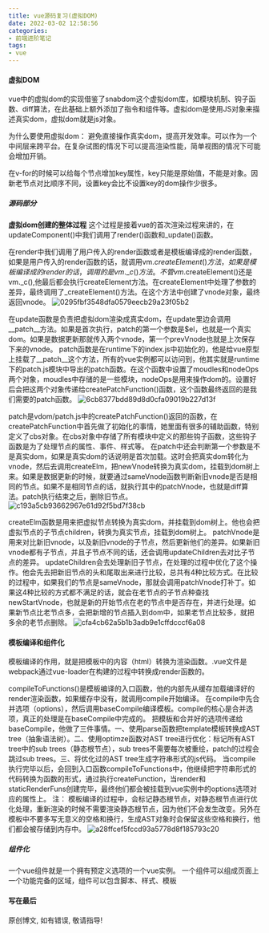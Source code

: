 ```yaml
---
title: vue源码复习(虚拟DOM)
date: 2022-03-02 12:58:56
categories: 
- 前端进阶笔记
tags: 
- vue
---
```



#### 虚拟DOM
vue中的虚拟dom的实现借鉴了snabdom这个虚拟dom库，如模块机制、钩子函数、diff算法，在此基础上额外添加了指令和组件等。虚拟dom是使用JS对象来描述真实dom，虚拟dom就是js对象。

为什么要使用虚拟dom：
避免直接操作真实dom，提高开发效率。可以作为一个中间层来跨平台。在复杂试图的情况下可以提高渲染性能，简单视图的情况下可能会增加开销。

在v-for的时候可以给每个节点增加key属性，key只能是原始值，不能是对象。因新老节点对比顺序不同，设置key会比不设置key的dom操作少很多。


##### 源码部分
**虚拟dom创建的整体过程**
这个过程是接着vue的首次渲染过程来讲的，在updateComponent()中我们调用了render()函数和_update()函数。

在render中我们调用了用户传入的render函数或者是模板编译成的render函数，如果是用户传入的render函数的话，就调用vm.$createElement()方法，如果是模板编译成的render的话，调用的是vm.\_c()方法。不管vm.$createElement()还是vm.\_c(),他最后都会执行createElement方法。在createElement中处理了参数的差异，最终调用了_createElement()方法。在这个方法中创建了vnode对象，最终返回vnode。
![0295fbf3548dfa0579eecb29a23f05b2](D36D403B-B738-4A3A-A620-8EA128A49D54.png)

在update函数是负责把虚拟dom渲染成真实dom，在update里边会调用__patch__方法。如果是首次执行，patch的第一个参数是$el，也就是一个真实dom。如果是数据更新那就传入两个vnode，第一个prevVnode也就是上次保存下来的vnode。
patch函数是在runtime下的index.js中初始化的，他是给vue原型上挂载了__patch__这个方法，所有的vue实例都可以访问到，他其实就是runtime下的patch.js模块中导出的patch函数。在这个函数中设置了moudles和nodeOps两个对象，moudles中存储的是一些模块，nodeOps是用来操作dom的。设置好后会把这两个对象传递给createPatchFunction()函数，这个函数最终返回的是我们需要的patch函数。
![6cb8377bdd89d8d0cfa09019b227d13f](D3317FFA-E67E-47BD-B87B-FB3A7070CF97.png)

patch是vdom/patch.js中的createPatchFunction()返回的函数，在createPatchFunction中首先做了初始化的事情，她里面有很多的辅助函数，特别定义了cbs对象。在cbs对象中存储了所有模块中定义的那些钩子函数，这些钩子函数是为了处理节点的属性、事件、样式等。
在patch中还会判断第一个参数是不是真实dom，如果是真实dom的话说明是首次加载。这时会把真实dom转化为vnode，然后去调用createElm，把newVnode转换为真实dom，挂载到dom树上来。如果是数据更新的时候，就要通过sameVnode函数判断新旧vnode是否是相同的节点。如果不是相同节点的话，就执行其中的patchVnode，也就是diff算法。patch执行结束之后，删除旧节点。
![c193a5cb93662967e61d92f5bd7f38cb](96EE883B-C1B1-431A-8A07-163D7BC713E4.png)

createElm函数是用来把虚拟节点转换为真实dom，并挂载到dom树上。他也会把虚拟节点的子节点children，转换为真实节点，挂载到dom树上。
patchVnode是用来对比新旧vnode，以及新旧vnode的子节点，然后更新他们的差异。如果新旧vnode都有子节点，并且子节点不同的话，还会调用updateChildren去对比子节点的差异。
updateChildren会去处理新旧子节点，在处理的过程中优化了这个操作。他会先去把新旧节点的头和尾取出来进行比较，总共有4种比较方式。在比较的过程中，如果我们的节点是sameVnode，那就会调用patchVnode打补丁。如果这4种比较的方式都不满足的话，就会在老节点的子节点种查找newStartVnode，也就是新的开始节点在老的节点中是否存在，并进行处理。如果新节点比老节点多，会把新增的节点插入到dom中，如果老节点比较多，就把多余的老节点删除。
![cfa4cb62a5b1b3adb9e1cffdcccf6a08](5DA71656-C1C3-4A04-B539-B1287BE68A6B.png)

#### 模板编译和组件化
模板编译的作用，就是把模板中的内容（html）转换为渲染函数。.vue文件是webpack通过vue-loader在构建的过程中转换成render函数的。

compileToFunctions()是模板编译的入口函数，他的内部先从缓存加载编译好的render渲染函数，如果缓存中没有，就调用compile开始编译。
在compile中先合并选项（options），然后调用baseCompile编译模板。compile的核心是合并选项，真正的处理是在baseCompile中完成的。
把模板和合并好的选项传递给baseCompile，他做了三件事情。一、使用parse函数把template模板转换成AST tree（抽象语法树）。二、使用optimze函数对AST tree进行优化：标记所有AST tree中的sub trees（静态根节点），sub trees不需要每次被重绘，patch的过程会跳过sub trees。三、将优化过的AST tree生成字符串形式的js代码。
当compile执行完毕以后，会回到入口函数compileToFunctions中，他继续把字符串形式的代码转换为函数的形式，通过执行createFunction，当render和staticRenderFuns创建完毕，最终他们都会被挂载到vue实例中的options选项对应的属性上。
注：
模板编译的过程中，会标记静态根节点，对静态根节点进行优化处理，重新渲染的时候不需要渲染静态根节点，因为他们不会发生改变。另外在模板中不要多写无意义的空格和换行，生成AST对象时会保留这些空格和换行，他们都会被存储到内存中。
![a28ffcef5fccd93a5778d8f185793c20](967222E7-DF80-458C-AF98-6F5A4CF032BD.png)

##### 组件化
一个vue组件就是一个拥有预定义选项的一个vue实例。
一个组件可以组成页面上一个功能完备的区域，组件可以包含脚本、样式、模板



#### 写在最后

原创博文, 如有错误, 敬请指导!